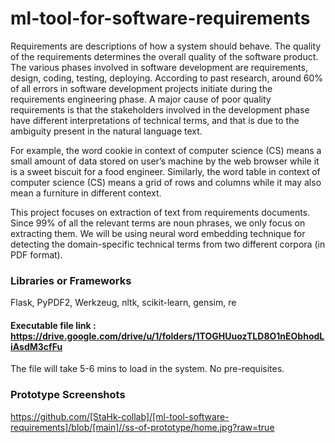 # ml-tool-for-software-requirements

Requirements are descriptions of how a system should behave. The quality of the requirements determines the overall quality of the software product. The various phases involved in software development are requirements, design, coding, testing, deploying. According to past research, around 60% of all errors in software development projects initiate during the requirements engineering phase. A major cause of poor quality requirements is that the stakeholders involved in the development phase have different interpretations of technical terms, and that is due to the ambiguity present in the natural language text.

For example, the word cookie in context of computer science (CS) means a small amount of data stored on user’s machine by the web browser while it is a sweet biscuit for a food engineer. Similarly, the word table in context of computer science (CS) means a grid of rows and columns while it may also mean a furniture in different context.

This project focuses on extraction of text from requirements documents. Since 99% of all the relevant terms are noun phrases, we only focus on extracting them. We will be using neural word embedding technique for detecting the domain-specific technical terms from two different corpora (in PDF format).

### Libraries or Frameworks

Flask, PyPDF2, Werkzeug, nltk, scikit-learn, gensim, re

#### Executable file link : https://drive.google.com/drive/u/1/folders/1TOGHUuozTLD8O1nEObhodLiAsdM3cfFu

The file will take 5-6 mins to load in the system. No pre-requisites.

### Prototype Screenshots

https://github.com/[StaHk-collab]/[ml-tool-software-requirements]/blob/[main]//ss-of-prototype/home.jpg?raw=true
